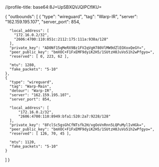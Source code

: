//profile-title: base64:8J+UpSBXQVJQIPCflKU=

{
  "outbounds": 
  [
    {
      "type": "wireguard",
      "tag": "Warp-IR",
      "server": "162.159.195.107",
      "server_port": 854,

      "local_address": [
        "172.16.0.2/32",
        "2606:4700:110:851c:2112:175:111a:938a/128"
      ],
      "private_key": "AD0Nf15qMeRX9Bz1FV2qVgH780VlMW9dZlEOXoxQeGY=",
      "peer_public_key": "bmXOC+F1FxEMF9dyiK2H5/1SUtzH0JuVo51h2wPfgyo=",
      "reserved": [ 0, 223, 62 ],

      "mtu": 1280,
      "fake_packets": "5-10"
    },
    {
      "type": "wireguard",
      "tag": "Warp-Main",
      "detour": "Warp-IR",
      "server": "162.159.195.107",
      "server_port": 854,
      
      "local_address": [
          "172.16.0.2/32",
          "2606:4700:110:8949:bfa1:520:2a7:9228/128"
      ],
      "private_key": "8FclSc5gsGhCfNTsfk2H/xgOoVnRnn5LQPuMylIvHGk=",
      "peer_public_key": "bmXOC+F1FxEMF9dyiK2H5/1SUtzH0JuVo51h2wPfgyo=",
      "reserved": [ 126, 70, 45 ],  

      "mtu": 1120,
      "fake_packets": "5-10"
    }
  ]
}
